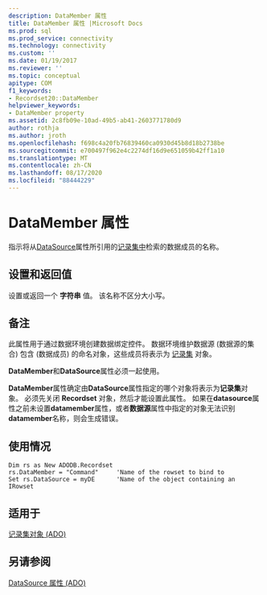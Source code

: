 ```yaml
---
description: DataMember 属性
title: DataMember 属性 |Microsoft Docs
ms.prod: sql
ms.prod_service: connectivity
ms.technology: connectivity
ms.custom: ''
ms.date: 01/19/2017
ms.reviewer: ''
ms.topic: conceptual
apitype: COM
f1_keywords:
- Recordset20::DataMember
helpviewer_keywords:
- DataMember property
ms.assetid: 2c8fb09e-10ad-49b5-ab41-2603771780d9
author: rothja
ms.author: jroth
ms.openlocfilehash: f698c4a20fb76839460ca0930d45b8d18b2738be
ms.sourcegitcommit: e700497f962e4c2274df16d9e651059b42ff1a10
ms.translationtype: MT
ms.contentlocale: zh-CN
ms.lasthandoff: 08/17/2020
ms.locfileid: "88444229"
---
```

# <a name="datamember-property"></a>DataMember 属性
指示将从[DataSource](../../../ado/reference/ado-api/datasource-property-ado.md)属性所引用的[记录集中](../../../ado/reference/ado-api/recordset-object-ado.md)检索的数据成员的名称。  
  
## <a name="settings-and-return-values"></a>设置和返回值  
 设置或返回一个 **字符串** 值。 该名称不区分大小写。  
  
## <a name="remarks"></a>备注  
 此属性用于通过数据环境创建数据绑定控件。 数据环境维护数据源 (数据源的集合) 包含 (数据成员) 的命名对象，这些成员将表示为 [记录集](../../../ado/reference/ado-api/recordset-object-ado.md) 对象。  
  
 **DataMember**和**DataSource**属性必须一起使用。  
  
 **DataMember**属性确定由**DataSource**属性指定的哪个对象将表示为**记录集**对象。 必须先关闭 **Recordset** 对象，然后才能设置此属性。 如果在**datasource**属性之前未设置**datamember**属性，或者**数据源**属性中指定的对象无法识别**datamember**名称，则会生成错误。  
  
## <a name="usage"></a>使用情况  
  
```  
Dim rs as New ADODB.Recordset  
rs.DataMember = "Command"     'Name of the rowset to bind to  
Set rs.DataSource = myDE      'Name of the object containing an IRowset  
```  
  
## <a name="applies-to"></a>适用于  
 [记录集对象 (ADO)](../../../ado/reference/ado-api/recordset-object-ado.md)  
  
## <a name="see-also"></a>另请参阅  
 [DataSource 属性 (ADO)](../../../ado/reference/ado-api/datasource-property-ado.md)

